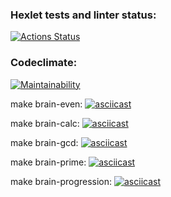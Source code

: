 ### Hexlet tests and linter status:
[![Actions Status](https://github.com/Ann-sv/frontend-project-44/workflows/hexlet-check/badge.svg)](https://github.com/Ann-sv/frontend-project-44/actions)
### Codeclimate:
[![Maintainability](https://api.codeclimate.com/v1/badges/34869b2f747015b83834/maintainability)](https://codeclimate.com/github/Ann-sv/frontend-project-44/maintainability)

make brain-even: 
[![asciicast](https://asciinema.org/a/ISbGqFeNHZA56yZ4Wfal2drGW.svg)](https://asciinema.org/a/ISbGqFeNHZA56yZ4Wfal2drGW)

make brain-calc: 
[![asciicast](https://asciinema.org/a/VPkaBxzECNkLSipJQTLBvOPzf.svg)](https://asciinema.org/a/VPkaBxzECNkLSipJQTLBvOPzf)

make brain-gcd:
[![asciicast](https://asciinema.org/a/7zNcYkZiUysxygIrYfcHNQnpJ.svg)](https://asciinema.org/a/7zNcYkZiUysxygIrYfcHNQnpJ)

make brain-prime:
[![asciicast](https://asciinema.org/a/WkjvW0cAo4YagwpjndOeu1FX9.svg)](https://asciinema.org/a/WkjvW0cAo4YagwpjndOeu1FX9)

make brain-progression:
[![asciicast](https://asciinema.org/a/9H6YOK7YIOEQ9ul1YZEk62Nrt.svg)](https://asciinema.org/a/9H6YOK7YIOEQ9ul1YZEk62Nrt)
